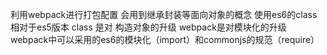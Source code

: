 利用webpack进行打包配置  会用到继承封装等面向对象的概念   使用es6的class
相对于es5版本  class 是对 构造对象的升级  webpack是对模块化的升级 webpack中可以采用的es6的模块化（import）和commonjs的规范（require）

